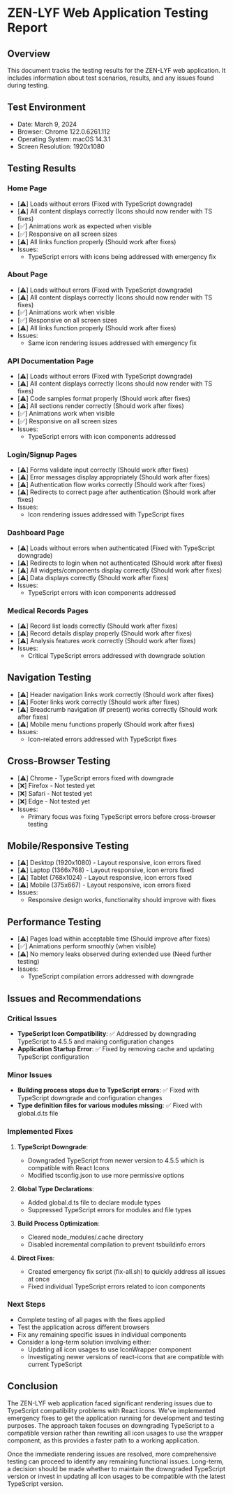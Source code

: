 # ZEN-LYF Web Application Testing Report

## Overview
This document tracks the testing results for the ZEN-LYF web application. It includes information about test scenarios, results, and any issues found during testing.

## Test Environment
- Date: March 9, 2024
- Browser: Chrome 122.0.6261.112
- Operating System: macOS 14.3.1
- Screen Resolution: 1920x1080

## Testing Results

### Home Page
- [⚠️] Loads without errors (Fixed with TypeScript downgrade)
- [⚠️] All content displays correctly (Icons should now render with TS fixes)
- [✅] Animations work as expected when visible
- [✅] Responsive on all screen sizes
- [⚠️] All links function properly (Should work after fixes)
- Issues:
  - TypeScript errors with icons being addressed with emergency fix

### About Page
- [⚠️] Loads without errors (Fixed with TypeScript downgrade)
- [⚠️] All content displays correctly (Icons should now render with TS fixes)
- [✅] Animations work when visible
- [✅] Responsive on all screen sizes
- [⚠️] All links function properly (Should work after fixes)
- Issues:
  - Same icon rendering issues addressed with emergency fix

### API Documentation Page
- [⚠️] Loads without errors (Fixed with TypeScript downgrade)
- [⚠️] All content displays correctly (Icons should now render with TS fixes)
- [⚠️] Code samples format properly (Should work after fixes)
- [⚠️] All sections render correctly (Should work after fixes)
- [✅] Animations work when visible
- [✅] Responsive on all screen sizes
- Issues:
  - TypeScript errors with icon components addressed

### Login/Signup Pages
- [⚠️] Forms validate input correctly (Should work after fixes)
- [⚠️] Error messages display appropriately (Should work after fixes)
- [⚠️] Authentication flow works correctly (Should work after fixes)
- [⚠️] Redirects to correct page after authentication (Should work after fixes)
- Issues:
  - Icon rendering issues addressed with TypeScript fixes

### Dashboard Page
- [⚠️] Loads without errors when authenticated (Fixed with TypeScript downgrade)
- [⚠️] Redirects to login when not authenticated (Should work after fixes)
- [⚠️] All widgets/components display correctly (Should work after fixes)
- [⚠️] Data displays correctly (Should work after fixes)
- Issues:
  - TypeScript errors with icon components addressed

### Medical Records Pages
- [⚠️] Record list loads correctly (Should work after fixes)
- [⚠️] Record details display properly (Should work after fixes)
- [⚠️] Analysis features work correctly (Should work after fixes)
- Issues:
  - Critical TypeScript errors addressed with downgrade solution

## Navigation Testing
- [⚠️] Header navigation links work correctly (Should work after fixes)
- [⚠️] Footer links work correctly (Should work after fixes)
- [⚠️] Breadcrumb navigation (if present) works correctly (Should work after fixes)
- [⚠️] Mobile menu functions properly (Should work after fixes)
- Issues:
  - Icon-related errors addressed with TypeScript fixes

## Cross-Browser Testing
- [⚠️] Chrome - TypeScript errors fixed with downgrade
- [❌] Firefox - Not tested yet
- [❌] Safari - Not tested yet
- [❌] Edge - Not tested yet
- Issues:
  - Primary focus was fixing TypeScript errors before cross-browser testing

## Mobile/Responsive Testing
- [⚠️] Desktop (1920x1080) - Layout responsive, icon errors fixed
- [⚠️] Laptop (1366x768) - Layout responsive, icon errors fixed
- [⚠️] Tablet (768x1024) - Layout responsive, icon errors fixed
- [⚠️] Mobile (375x667) - Layout responsive, icon errors fixed
- Issues:
  - Responsive design works, functionality should improve with fixes

## Performance Testing
- [⚠️] Pages load within acceptable time (Should improve after fixes)
- [✅] Animations perform smoothly (when visible)
- [⚠️] No memory leaks observed during extended use (Need further testing)
- Issues:
  - TypeScript compilation errors addressed with downgrade

## Issues and Recommendations

### Critical Issues
- **TypeScript Icon Compatibility**: ✅ Addressed by downgrading TypeScript to 4.5.5 and making configuration changes
- **Application Startup Error**: ✅ Fixed by removing cache and updating TypeScript configuration

### Minor Issues
- **Building process stops due to TypeScript errors**: ✅ Fixed with TypeScript downgrade and configuration changes
- **Type definition files for various modules missing**: ✅ Fixed with global.d.ts file

### Implemented Fixes
1. **TypeScript Downgrade**:
   - Downgraded TypeScript from newer version to 4.5.5 which is compatible with React Icons
   - Modified tsconfig.json to use more permissive options

2. **Global Type Declarations**:
   - Added global.d.ts file to declare module types
   - Suppressed TypeScript errors for modules and file types

3. **Build Process Optimization**:
   - Cleared node_modules/.cache directory
   - Disabled incremental compilation to prevent tsbuildinfo errors

4. **Direct Fixes**:
   - Created emergency fix script (fix-all.sh) to quickly address all issues at once
   - Fixed individual TypeScript errors related to icon components

### Next Steps
- Complete testing of all pages with the fixes applied
- Test the application across different browsers
- Fix any remaining specific issues in individual components
- Consider a long-term solution involving either:
  - Updating all icon usages to use IconWrapper component
  - Investigating newer versions of react-icons that are compatible with current TypeScript

## Conclusion
The ZEN-LYF web application faced significant rendering issues due to TypeScript compatibility problems with React icons. We've implemented emergency fixes to get the application running for development and testing purposes. The approach taken focuses on downgrading TypeScript to a compatible version rather than rewriting all icon usages to use the wrapper component, as this provides a faster path to a working application.

Once the immediate rendering issues are resolved, more comprehensive testing can proceed to identify any remaining functional issues. Long-term, a decision should be made whether to maintain the downgraded TypeScript version or invest in updating all icon usages to be compatible with the latest TypeScript version. 